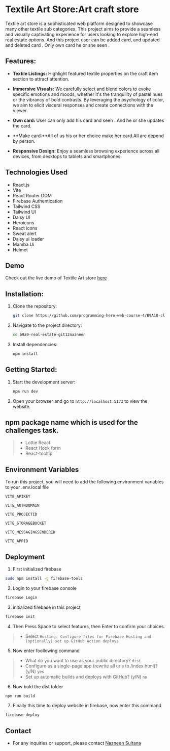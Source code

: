 

# Textile Art Store:Art craft store

Textile art store is a sophisticated web platform designed to showcase many other textile sub categories. This project aims to provide a seamless and visually captivating experience for users looking to explore high-end real estate options.
And this project user can be added card, and updated and deleted card . Only own card he or she seen . 

## Features:

- **Textile Listings:** Highlight featured textile properties on the craft item section to attract attention.

- **Immersive Visuals:**  We carefully select and blend colors to evoke specific emotions and moods, whether it's the tranquility of pastel hues or the vibrancy of bold contrasts. By leveraging the psychology of color, we aim to elicit visceral responses and create connections with the viewer.

- **Own card:** User can only add his card and seen . And he or she updates the card.

- **Make card:**All of us his or her choice make her card.All are depend by person. 

- **Responsive Design:** Enjoy a seamless browsing experience across all devices, from desktops to tablets and smartphones.

## Technologies Used

- React.js
- Vite
- React Router DOM
- Firebase Authentication
- Tailwind CSS
- Tailwind UI
- Daisy UI
- Heroicons
- React icons
- Sweat alert
- Daisy ui loader
- Mamba Ui
- Helmet

## Demo
Check out the live demo of Textile Art store [here](https://industrial-real-state.web.app/)

## Installation:
1. Clone the repository:
    ```bash
    git clone https://github.com/programming-hero-web-course-4/B9A10-client-side-git12nazneen.git
2. Navigate to the project directory:
    ```bash
    cd b9a9-real-estate-git12nazneen

3. Install dependencies:
    ```bash
    npm install
## Getting Started:
1. Start the development server:
    ```bash
    npm run dev
2. Open your browser and go to `http://localhost:5173` to view the website.
## npm package name which is used for the challenges task.

>- Lottie React
>- React Hook form
>- React-tooltip



## Environment Variables

To run this project, you will need to add the following environment variables to your .env.local file


`VITE_APIKEY`

`VITE_AUTHDOMAIN`

`VITE_PROJECTID`

`VITE_STORAGEBUCKET`

`VITE_MESSAGINGSENDERID`

`VITE_APPID`

## Deployment

1. First initialized firebase
```bash
sudo npm install -g firebase-tools
  ```
2. Login to your firebase console
```bash
firebase Login
  ```
3. initialized firebase in this project
```bash
firebase init
```
4. Then Press Space to select features, then Enter to confirm your choices.
>- Select `Hosting: Configure files for Firebase Hosting and (optionally) set up GitHub Action deploys`

5. Now enter foollowing command
>- What do you want to use as your public directory? `dist`
>- Configure as a single-page app (rewrite all urls to /index.html)? (y/N) `yes`
>- Set up automatic builds and deploys with GitHub? (y/N) `no`

6. Now buld the dist folder
```bash
npm run build
```
7. Finally this time to deploy website in firebase, now enter this command
```bash
firebase deploy
```

## Contact

- For any inquiries or support, please contact [Nazneen Sultana](https://github.com/git12nazneen)
